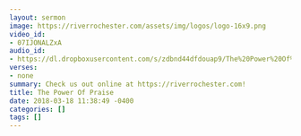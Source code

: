 ```yaml
---
layout: sermon
image: https://riverrochester.com/assets/img/logos/logo-16x9.png
video_id:
- 07IJONALZxA
audio_id:
- https://dl.dropboxusercontent.com/s/zdbnd44dfdouap9/The%20Power%20Of%20Praise.mp3?dl=0
verses:
- none
summary: Check us out online at https://riverrochester.com!
title: The Power Of Praise
date: 2018-03-18 11:38:49 -0400
categories: []
tags: []
---
```

